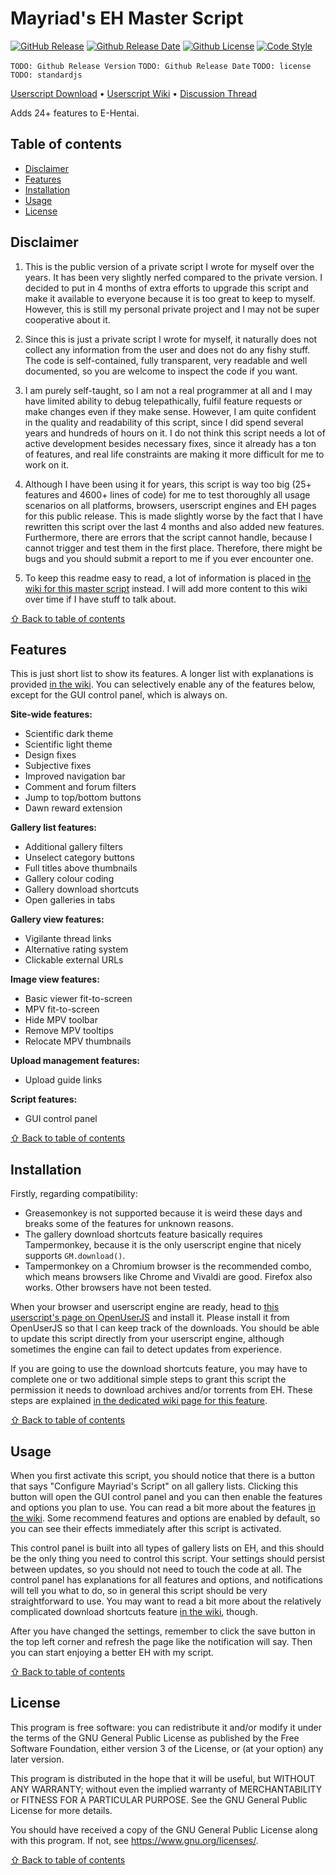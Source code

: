 # Mayriad's EH Master Script

[![GitHub Release](https://img.shields.io/github/release/Mayriad/Mayriads-EH-Master-Script)]() [![Github Release Date](https://img.shields.io/github/release-date/Mayriad/Mayriads-EH-Master-Script)]() [![Github License](https://img.shields.io/github/license/Mayriad/Mayriads-EH-Master-Script)]() [![Code Style](https://img.shields.io/badge/code_style-standard-brightgreen)]()

`TODO: Github Release Version` `TODO: Github Release Date` `TODO: license` `TODO: standardjs`

[Userscript Download]() • [Userscript Wiki]() • [Discussion Thread]()

Adds 24+ features to E-Hentai.

## Table of contents

- [Disclaimer](#disclaimer)
- [Features](#features)
- [Installation](#installation)
- [Usage](#usage)
- [License](#license)

## Disclaimer

1) This is the public version of a private script I wrote for myself over the years. It has been very slightly nerfed compared to the private version. I decided to put in 4 months of extra efforts to upgrade this script and make it available to everyone because it is too great to keep to myself. However, this is still my personal private project and I may not be super cooperative about it.

2) Since this is just a private script I wrote for myself, it naturally does not collect any information from the user and does not do any fishy stuff. The code is self-contained, fully transparent, very readable and well documented, so you are welcome to inspect the code if you want.

3) I am purely self-taught, so I am not a real programmer at all and I may have limited ability to debug telepathically, fulfil feature requests or make changes even if they make sense. However, I am quite confident in the quality and readability of this script, since I did spend several years and hundreds of hours on it. I do not think this script needs a lot of active development besides necessary fixes, since it already has a ton of features, and real life constraints are making it more difficult for me to work on it.

4) Although I have been using it for years, this script is way too big (25+ features and 4600+ lines of code) for me to test thoroughly all usage scenarios on all platforms, browsers, userscript engines and EH pages for this public release. This is made slightly worse by the fact that I have rewritten this script over the last 4 months and also added new features. Furthermore, there are errors that the script cannot handle, because I cannot trigger and test them in the first place. Therefore, there might be bugs and you should submit a report to me if you ever encounter one.

5) To keep this readme easy to read, a lot of information is placed in [the wiki for this master script](https://github.com/Mayriad/Mayriads-EH-Master-Script/wiki) instead. I will add more content to this wiki over time if I have stuff to talk about.

[⇧ Back to table of contents](#table-of-contents)

## Features

This is just short list to show its features. A longer list with explanations is provided [in the wiki](). You can selectively enable any of the features below, except for the GUI control panel, which is always on.

**Site-wide features:**

- Scientific dark theme
- Scientific light theme
- Design fixes
- Subjective fixes
- Improved navigation bar
- Comment and forum filters
- Jump to top/bottom buttons
- Dawn reward extension


**Gallery list features:**

- Additional gallery filters
- Unselect category buttons
- Full titles above thumbnails
- Gallery colour coding
- Gallery download shortcuts
- Open galleries in tabs

**Gallery view features:**

- Vigilante thread links
- Alternative rating system
- Clickable external URLs

**Image view features:**

- Basic viewer fit-to-screen
- MPV fit-to-screen
- Hide MPV toolbar
- Remove MPV tooltips
- Relocate MPV thumbnails

**Upload management features:**

- Upload guide links

**Script features:**

- GUI control panel

[⇧ Back to table of contents](#table-of-contents)

## Installation

Firstly, regarding compatibility:

- Greasemonkey is not supported because it is weird these days and breaks some of the features for unknown reasons.
- The gallery download shortcuts feature basically requires Tampermonkey, because it is the only userscript engine that nicely supports `GM.download()`.
- Tampermonkey on a Chromium browser is the recommended combo, which means browsers like Chrome and Vivaldi are good. Firefox also works. Other browsers have not been tested.

When your browser and userscript engine are ready, head to [this userscript's page on OpenUserJS]() and install it. Please install it from OpenUserJS so that I can keep track of the downloads. You should be able to update this script directly from your userscript engine, although sometimes the engine can fail to detect updates from experience.

If you are going to use the download shortcuts feature, you may have to complete one or two additional simple steps to grant this script the permission it needs to download archives and/or torrents from EH. These steps are explained [in the dedicated wiki page for this feature]().

[⇧ Back to table of contents](#table-of-contents)

## Usage

When you first activate this script, you should notice that there is a button that says "Configure Mayriad's Script" on all gallery lists. Clicking this button will open the GUI control panel and you can then enable the features and options you plan to use. You can read a bit more about the features [in the wiki](). Some recommend features and options are enabled by default, so you can see their effects immediately after this script is activated.

This control panel is built into all types of gallery lists on EH, and this should be the only thing you need to control this script. Your settings should persist between updates, so you should not need to touch the code at all. The control panel has explanations for all features and options, and notifications will tell you what to do, so in general this script should be very straightforward to use. You may want to read a bit more about the relatively complicated download shortcuts feature [in the wiki](###todo), though.

After you have changed the settings, remember to click the save button in the top left corner and refresh the page like the notification will say. Then you can start enjoying a better EH with my script.

[⇧ Back to table of contents](#table-of-contents)

## License

This program is free software: you can redistribute it and/or modify it under the terms of the GNU General Public License as published by the Free Software Foundation, either version 3 of the License, or (at your option) any later version.

This program is distributed in the hope that it will be useful, but WITHOUT ANY WARRANTY; without even the implied warranty of MERCHANTABILITY or FITNESS FOR A PARTICULAR PURPOSE. See the GNU General Public License for more details.

You should have received a copy of the GNU General Public License along with this program. If not, see <https://www.gnu.org/licenses/>.

[⇧ Back to table of contents](#table-of-contents)

